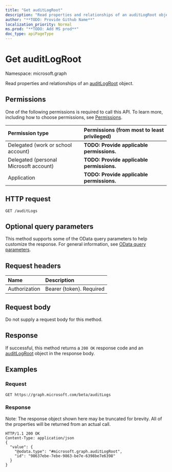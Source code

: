 ```yaml
---
title: "Get auditLogRoot"
description: "Read properties and relationships of an auditLogRoot object."
author: "**TODO: Provide Github Name**"
localization_priority: Normal
ms.prod: "**TODO: Add MS prod**"
doc_type: apiPageType
---
```


# Get auditLogRoot

Namespace: microsoft.graph

Read properties and relationships of an [auditLogRoot](../resources/auditlogroot.md) object.

## Permissions
One of the following permissions is required to call this API. To learn more, including how to choose permissions, see [Permissions](/concepts/permissions-reference.md).

|Permission type|Permissions (from most to least privileged)|
|:---|:---|
|Delegated (work or school account)|**TODO: Provide applicable permissions.**|
|Delegated (personal Microsoft account)|**TODO: Provide applicable permissions.**|
|Application|**TODO: Provide applicable permissions.**|

## HTTP request
<!-- {
  "blockType": "ignored"
}
-->
``` http
GET /auditLogs
```

## Optional query parameters
This method supports some of the OData query parameters to help customize the response. For general information, see [OData query parameters](/graph/query-parameters).

## Request headers
|Name|Description|
|:---|:---|
|Authorization|Bearer {token}. Required|

## Request body
Do not supply a request body for this method.

## Response
If successful, this method returns a `200 OK` response code and an [auditLogRoot](../resources/auditlogroot.md) object in the response body.

## Examples

### Request
<!-- {
  "blockType": "request",
  "name": "get_auditlogroot"
}
-->
``` http
GET https://graph.microsoft.com/beta/auditLogs
```

### Response
Note: The response object shown here may be truncated for brevity. All of the properties will be returned from an actual call.
<!-- {
  "blockType": "response",
  "truncated": true,
  "@odata.type": "microsoft.graph.auditLogRoot"
}
-->
``` http
HTTP/1.1 200 OK
Content-Type: application/json
{
  "value": {
    "@odata.type": "#microsoft.graph.auditLogRoot",
    "id": "98637ebe-7ebe-9863-be7e-6398be7e6398"
  }
}
```

